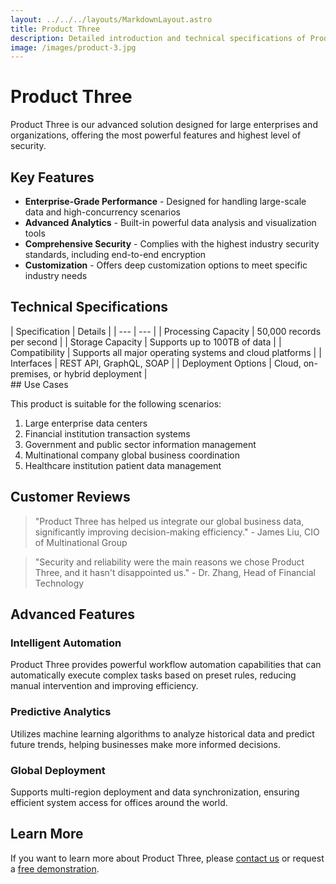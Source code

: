 ```yaml
---
layout: ../../../layouts/MarkdownLayout.astro
title: Product Three
description: Detailed introduction and technical specifications of Product Three
image: /images/product-3.jpg
---
```


# Product Three

Product Three is our advanced solution designed for large enterprises and organizations, offering the most powerful features and highest level of security.

## Key Features

- **Enterprise-Grade Performance** - Designed for handling large-scale data and high-concurrency scenarios
- **Advanced Analytics** - Built-in powerful data analysis and visualization tools
- **Comprehensive Security** - Complies with the highest industry security standards, including end-to-end encryption
- **Customization** - Offers deep customization options to meet specific industry needs

## Technical Specifications
<div class="styled-table">
| Specification | Details |
| --- | --- |
| Processing Capacity | 50,000 records per second |
| Storage Capacity | Supports up to 100TB of data |
| Compatibility | Supports all major operating systems and cloud platforms |
| Interfaces | REST API, GraphQL, SOAP |
| Deployment Options | Cloud, on-premises, or hybrid deployment |
</div>
## Use Cases

This product is suitable for the following scenarios:

1. Large enterprise data centers
2. Financial institution transaction systems
3. Government and public sector information management
4. Multinational company global business coordination
5. Healthcare institution patient data management

## Customer Reviews

> "Product Three has helped us integrate our global business data, significantly improving decision-making efficiency." - James Liu, CIO of Multinational Group

> "Security and reliability were the main reasons we chose Product Three, and it hasn't disappointed us." - Dr. Zhang, Head of Financial Technology

## Advanced Features

### Intelligent Automation

Product Three provides powerful workflow automation capabilities that can automatically execute complex tasks based on preset rules, reducing manual intervention and improving efficiency.

### Predictive Analytics

Utilizes machine learning algorithms to analyze historical data and predict future trends, helping businesses make more informed decisions.

### Global Deployment

Supports multi-region deployment and data synchronization, ensuring efficient system access for offices around the world.

## Learn More

If you want to learn more about Product Three, please [contact us](/en/contact) or request a [free demonstration](/en/demo).